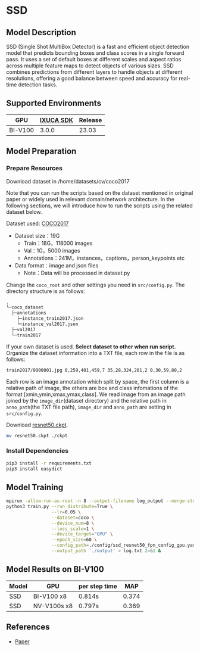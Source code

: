 # SSD

## Model Description

SSD (Single Shot MultiBox Detector) is a fast and efficient object detection model that predicts bounding boxes and
class scores in a single forward pass. It uses a set of default boxes at different scales and aspect ratios across
multiple feature maps to detect objects of various sizes. SSD combines predictions from different layers to handle
objects at different resolutions, offering a good balance between speed and accuracy for real-time detection tasks.

## Supported Environments

| GPU    | [IXUCA SDK](https://gitee.com/deep-spark/deepspark#%E5%A4%A9%E6%95%B0%E6%99%BA%E7%AE%97%E8%BD%AF%E4%BB%B6%E6%A0%88-ixuca) | Release |
|--------|-----------|---------|
| BI-V100 | 3.0.0     |  23.03  |

## Model Preparation

### Prepare Resources

Download dataset in /home/datasets/cv/coco2017

Note that you can run the scripts based on the dataset mentioned in original paper or widely used in relevant
domain/network architecture. In the following sections, we will introduce how to run the scripts using the related
dataset below.

Dataset used: [COCO2017](<http://images.cocodataset.org/>)

- Dataset size：19G
  - Train：18G，118000 images  
  - Val：1G，5000 images
  - Annotations：241M，instances，captions，person_keypoints etc
- Data format：image and json files
  - Note：Data will be processed in dataset.py

Change the `coco_root` and other settings you need in `src/config.py`. The directory structure is as follows:

```bash
.
└─coco_dataset
  ├─annotations
    ├─instance_train2017.json
    └─instance_val2017.json
  ├─val2017
  └─train2017
```

If your own dataset is used. **Select dataset to other when run script.**
    Organize the dataset information into a TXT file, each row in the file is as follows:

```bash
train2017/0000001.jpg 0,259,401,459,7 35,28,324,201,2 0,30,59,80,2
```

Each row is an image annotation which split by space, the first column is a relative path of image, the others are box
and class infomations of the format [xmin,ymin,xmax,ymax,class]. We read image from an image path joined by the
`image_dir`(dataset directory) and the relative path in `anno_path`(the TXT file path), `image_dir` and `anno_path` are
setting in `src/config.py`.

Download [resnet50.ckpt](https://pan.baidu.com/s/1rrhsZqDVmNxR-bCnMPvFIw?pwd=8766).

```bash
mv resnet50.ckpt ./ckpt
```

### Install Dependencies

```bash
pip3 install -r requirements.txt
pip3 install easydict
```

## Model Training

```bash
mpirun -allow-run-as-root -n 8 --output-filename log_output --merge-stderr-to-stdout \
python3 train.py --run_distribute=True \
                 --lr=0.05 \
                 --dataset=coco \
                 --device_num=8 \
                 --loss_scale=1 \
                 --device_target="GPU" \
                 --epoch_size=60 \
                 --config_path=./config/ssd_resnet50_fpn_config_gpu.yaml \
                 --output_path './output' > log.txt 2>&1 &
```

## Model Results on BI-V100

| Model | GPU         | per step time | MAP   |
|-------|-------------|---------------|-------|
| SSD   | BI-V100 x8  | 0.814s        | 0.374 |
| SSD   | NV-V100s x8 | 0.797s        | 0.369 |

## References

- [Paper](https://arxiv.org/abs/1512.02325)
